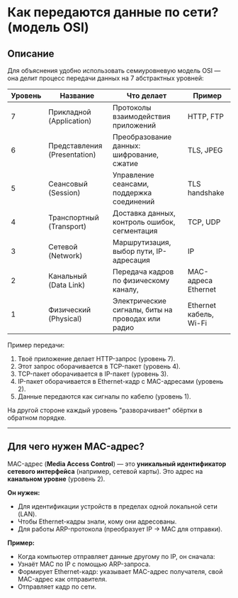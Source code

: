 # Как передаются данные по сети? (модель OSI)

## Описание

Для объяснения удобно использовать семиуровневую модель OSI — она делит процесс передачи данных 
на 7 абстрактных уровней:


| Уровень     | Название  | Что делает  | Пример |
|-------------|-----------|-------------|--------|
| 7	| Прикладной (Application) | Протоколы взаимодействия приложений	| HTTP, FTP |
| 6	| Представления (Presentation)	| Преобразование данных: шифрование, сжатие	| TLS, JPEG |
| 5	| Сеансовый (Session)	| Управление сеансами, поддержка соединений	| TLS handshake |
| 4	| Транспортный (Transport)	| Доставка данных, контроль ошибок, сегментация	| TCP, UDP |
| 3	| Сетевой (Network)	| Маршрутизация, выбор пути, IP-адресация	| IP |
| 2	| Канальный (Data Link)	| Передача кадров по физическому каналу, | MAC-адреса	Ethernet |
| 1	| Физический (Physical)	| Электрические сигналы, биты на проводах или радио	| Ethernet кабель, Wi-Fi |

Пример передачи:
1. Твоё приложение делает HTTP-запрос (уровень 7).
2. Этот запрос оборачивается в TCP-пакет (уровень 4).
3. TCP-пакет оборачивается в IP-пакет (уровень 3).
4. IP-пакет оборачивается в Ethernet-кадр с MAC-адресами (уровень 2).
5. Данные передаются как сигналы по кабелю (уровень 1).

На другой стороне каждый уровень "разворачивает" обёртки в обратном порядке.

---

## Для чего нужен MAC-адрес?

MAC-адрес (**Media Access Control**) — это **уникальный идентификатор сетевого интерфейса** (например, сетевой карты). 
Это адрес на **канальном уровне** (уровень 2).

**Он нужен:**
- Для идентификации устройств в пределах одной локальной сети (LAN).
- Чтобы Ethernet-кадры знали, кому они адресованы.
- Для работы ARP-протокола (преобразует IP → MAC для отправки).

**Пример:**
- Когда компьютер отправляет данные другому по IP, он сначала:
- Узнаёт MAC по IP с помощью ARP-запроса.
- Формирует Ethernet-кадр: указывает MAC-адрес получателя, свой MAC-адрес как отправителя.
- Отправляет кадр по сети.
